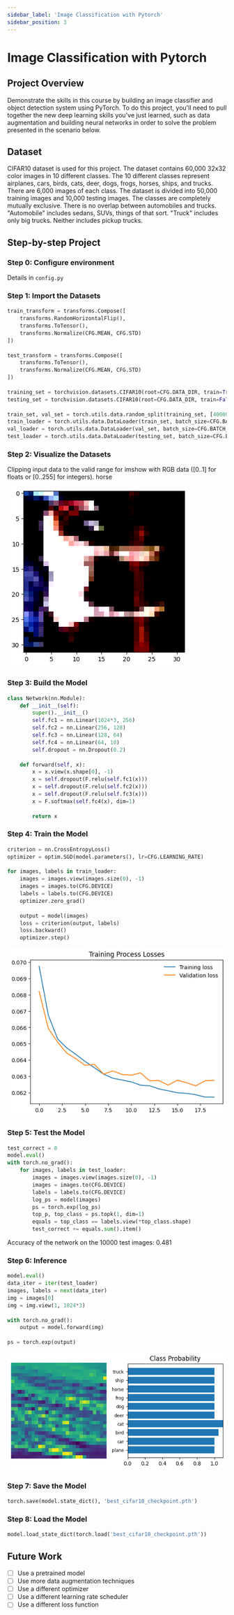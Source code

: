 ```yaml
---
sidebar_label: 'Image Classification with Pytorch'
sidebar_position: 3
---
```


# Image Classification with Pytorch

## Project Overview
Demonstrate the skills in this course by building an image classifier and object detection system using PyTorch. To do this project, you'll need to pull together the new deep learning skills you've just learned, such as data augmentation and building neural networks in order to solve the problem presented in the scenario below.

## Dataset
CIFAR10 dataset is used for this project. The dataset contains 60,000 32x32 color images in 10 different classes. The 10 different classes represent airplanes, cars, birds, cats, deer, dogs, frogs, horses, ships, and trucks. There are 6,000 images of each class. The dataset is divided into 50,000 training images and 10,000 testing images. The classes are completely mutually exclusive. There is no overlap between automobiles and trucks. "Automobile" includes sedans, SUVs, things of that sort. "Truck" includes only big trucks. Neither includes pickup trucks.

## Step-by-step Project
### Step 0: Configure environment
Details in `config.py`

### Step 1: Import the Datasets
```python
train_transform = transforms.Compose([
    transforms.RandomHorizontalFlip(),
    transforms.ToTensor(),
    transforms.Normalize(CFG.MEAN, CFG.STD)
])

test_transform = transforms.Compose([
    transforms.ToTensor(),
    transforms.Normalize(CFG.MEAN, CFG.STD)
])

training_set = torchvision.datasets.CIFAR10(root=CFG.DATA_DIR, train=True, download=True, transform=train_transform)
testing_set = torchvision.datasets.CIFAR10(root=CFG.DATA_DIR, train=False, download=True, transform=test_transform)

train_set, val_set = torch.utils.data.random_split(training_set, [40000, 10000])
train_loader = torch.utils.data.DataLoader(train_set, batch_size=CFG.BATCH_SIZE, shuffle=True, num_workers=CFG.NUM_WORKERS)
val_loader = torch.utils.data.DataLoader(val_set, batch_size=CFG.BATCH_SIZE, shuffle=False, num_workers=CFG.NUM_WORKERS)
test_loader = torch.utils.data.DataLoader(testing_set, batch_size=CFG.BATCH_SIZE, shuffle=False, num_workers=CFG.NUM_WORKERS)
```

### Step 2: Visualize the Datasets
Clipping input data to the valid range for imshow with RGB data ([0..1] for floats or [0..255] for integers).
horse

![visualize_train_images](../../projects/image_classifier_pytorch/images/visualize_train_images.png)

### Step 3: Build the Model
```python
class Network(nn.Module):
    def __init__(self):
        super().__init__()
        self.fc1 = nn.Linear(1024*3, 256)
        self.fc2 = nn.Linear(256, 128)
        self.fc3 = nn.Linear(128, 64)
        self.fc4 = nn.Linear(64, 10)
        self.dropout = nn.Dropout(0.2)

    def forward(self, x):
        x = x.view(x.shape[0], -1)
        x = self.dropout(F.relu(self.fc1(x)))
        x = self.dropout(F.relu(self.fc2(x)))
        x = self.dropout(F.relu(self.fc3(x)))
        x = F.softmax(self.fc4(x), dim=1)

        return x
```

### Step 4: Train the Model
```python
criterion = nn.CrossEntropyLoss()
optimizer = optim.SGD(model.parameters(), lr=CFG.LEARNING_RATE)

for images, labels in train_loader:
    images = images.view(images.size(0), -1)
    images = images.to(CFG.DEVICE)
    labels = labels.to(CFG.DEVICE)
    optimizer.zero_grad()

    output = model(images)
    loss = criterion(output, labels)
    loss.backward()
    optimizer.step()
```

![training_loss](../../projects/image_classifier_pytorch/images/training_loss.png)

### Step 5: Test the Model
```python
test_correct = 0
model.eval()
with torch.no_grad():
    for images, labels in test_loader:
        images = images.view(images.size(0), -1)
        images = images.to(CFG.DEVICE)
        labels = labels.to(CFG.DEVICE)
        log_ps = model(images)
        ps = torch.exp(log_ps)
        top_p, top_class = ps.topk(1, dim=1)
        equals = top_class == labels.view(*top_class.shape)
        test_correct += equals.sum().item()
```

Accuracy of the network on the 10000 test images: 0.481

### Step 6: Inference
```python
model.eval()
data_iter = iter(test_loader)
images, labels = next(data_iter)
img = images[0]
img = img.view(1, 1024*3)

with torch.no_grad():
    output = model.forward(img)

ps = torch.exp(output)
```

![inference](../../projects/image_classifier_pytorch/images/inference.png)

### Step 7: Save the Model
```python
torch.save(model.state_dict(), 'best_cifar10_checkpoint.pth')
```

### Step 8: Load the Model
```python
model.load_state_dict(torch.load('best_cifar10_checkpoint.pth'))
```

## Future Work
- [ ] Use a pretrained model
- [ ] Use more data augmentation techniques
- [ ] Use a different optimizer
- [ ] Use a different learning rate scheduler
- [ ] Use a different loss function
